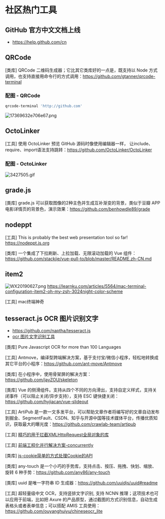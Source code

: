 # 社区热门工具
## GitHub 官方中文文档上线
- https://help.github.com/cn
## QRCode

[类库] QRCode 二维码生成器；它比其它类库好的一点是，既支持以 Node 方式调用，也支持直接用命令行的方式调用：https://github.com/gtanner/qrcode-terminal

### 配图 - QRCode

```bash
qrcode-terminal 'http://github.com'
```

![17369632e706e67.png](../../images/17369632e706e67.png)

## OctoLinker

[工具] 使用 OctoLinker 预览 GitHub 源码时像使用编辑器一样，
让include、require、import语法支持跳转：https://github.com/OctoLinker/OctoLinker

### 配图 - OctoLinker
![3427505.gif](../../images/3427505.gif)

## grade.js

[类库] grade.js 可以获取图像的2种主色并生成互补渐变的背景，类似于豆瓣 APP 电影详情页的背景色，演示效果：https://github.com/benhowdle89/grade

## nodeppt

[工具] This is probably the best web presentation tool so far! https://nodeppt.js.org

[类库] 一个集成了下拉刷新、上拉加载、无限滚动加载的 Vue 组件：https://github.com/stackjie/vue-pull-to/blob/master/README.zh-CN.md

## item2

![WX20190627.png](../../images/WX20190627.png)
https://learnku.com/articles/5564/mac-terminal-configuration-item2-oh-my-zsh-3024night-color-scheme

[工具] mac终端神奇

## tesseract.js OCR 图片识别文字

- https://github.com/naptha/tesseract.js
- [ocr 图片文字识别工具](https://juejin.im/post/5d2354b75188254f020dbe8b?utm_source=gold_browser_extension)

[类库] Pure Javascript OCR for more than 100 Languages

[工具] Antmove，编译型跨端解决方案，基于支付宝/微信小程序，轻松地转换成其它平台的小程序：https://github.com/ant-move/Antmove

[类库] 在小程序中，使用骨架屏的解决方案：https://github.com/jayZOU/skeleton

[类库] Vue 的侧滑组件。支持从四个不同的方向滑出，支持自定义样式，支持关闭事件（可以阻止关闭/异步支持），支持 ESC 键快捷关闭：https://github.com/hyjiacan/vue-slideout

[工具] ArtiPub 是一款一文多发平台，可以帮助文章作者将编写好的文章自动发布到掘金、SegmentFault、CSDN、知乎与开源中国等技术媒体平台，传播优质知识，获取最大的曝光度：https://github.com/crawlab-team/artipub

[工具] [精巧的用于拦截XMLHttpRequest全局对象的库](https://github.com/wendux/Ajax-hook)

[工具] [前端工程化并行解决方案-concurrently](https://github.com/kimmobrunfeldt/concurrently)

[类库] [js-cookie简单的方式处理Cookie的API](https://github.com/js-cookie/js-cookie)

[类库] any-touch 是一个小巧的手势库，支持点击、按压、拖拽、快划、缩放、旋转 6 种手势：https://github.com/any86/any-touch

[类库] uuid 是唯一字符串 ID 生成器：https://github.com/uuidjs/uuid#readme

[工具] 超轻量级中文 OCR，支持竖排文字识别, 支持 NCNN 推理；这项技术也可以应用于前端，比如把 Axure 的产品原型，通过截图的方式识别信息，自动生成表格头或者表单信息；可以搭配 AMIS 工具使用：https://github.com/ouyanghuiyu/chineseocr_lite
